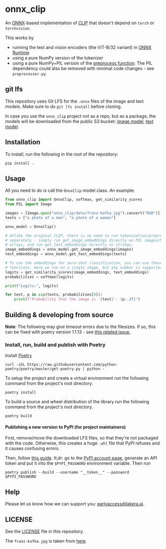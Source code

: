 # onnx_clip

An [ONNX](https://onnx.ai/)-based implementation of [CLIP](https://github.com/openai/CLIP) that doesn't
depend on `torch` or `torchvision`.

This works by
- running the text and vision encoders (the ViT-B/32 variant) in [ONNX Runtime](https://onnxruntime.ai/)
- using a pure NumPy version of the tokenizer
- using a pure NumPy+PIL version of the [preprocess function](https://github.com/openai/CLIP/blob/3702849800aa56e2223035bccd1c6ef91c704ca8/clip/clip.py#L79).
  The PIL dependency could also be removed with minimal code changes - see `preprocessor.py`.

## git lfs
This repository uses Git LFS for the `.onnx` files of the image and text models.
Make sure to do `git lfs install` before cloning.

In case you use the `onnx_clip` project not as a repo, but as a package,
the models will be downloaded from the public S3 bucket:
[image model](https://lakera-clip.s3.eu-west-1.amazonaws.com/clip_image_model_vitb32.onnx),
[text model](https://lakera-clip.s3.eu-west-1.amazonaws.com/clip_text_model_vitb32.onnx).

## Installation
To install, run the following in the root of the repository:
```bash
pip install .
```

## Usage

All you need to do is call the `OnnxClip` model class. An example:

```python
from onnx_clip import OnnxClip, softmax, get_similarity_scores
from PIL import Image

images = [Image.open("onnx_clip/data/franz-kafka.jpg").convert("RGB")]
texts = ["a photo of a man", "a photo of a woman"]

onnx_model = OnnxClip()

# Unlike the original CLIP, there is no need to run tokenization/preprocessing
# separately - simply run get_image_embeddings directly on PIL images/NumPy
# arrays, and run get_text_embeddings directly on strings.
image_embeddings = onnx_model.get_image_embeddings(images)
text_embeddings = onnx_model.get_text_embeddings(texts)

# To use the embeddings for zero-shot classification, you can use these two
# functions. Here we run on a single image, but any number is supported.
logits = get_similarity_scores(image_embeddings, text_embeddings)
probabilities = softmax(logits)

print("Logits:", logits)

for text, p in zip(texts, probabilities[0]):
    print(f"Probability that the image is '{text}': {p:.3f}")
```

## Building & developing from source

**Note**: The following may give timeout errors due to the filesizes. If so, this can be fixed with poetry version 1.1.13 - see [this related issue.](https://github.com/python-poetry/poetry/issues/6009)

### Install, run, build and publish with Poetry

Install [Poetry](https://python-poetry.org/docs/)
```
curl -sSL https://raw.githubusercontent.com/python-poetry/poetry/master/get-poetry.py | python -
```

To setup the project and create a virtual environment run the following command from the project's root directory.
```
poetry install
```

To build a source and wheel distribution of the library run the following command from the project's root directory.
```
poetry build
```

#### Publishing a new version to PyPI (for project maintainers)

First, remove/move the downloaded LFS files, so that they're not packaged with the code.
Otherwise, this creates a huge `.whl` file that PyPI refuses and it causes confusing errors.

Then, follow [this guide](https://towardsdatascience.com/how-to-publish-a-python-package-to-pypi-using-poetry-aa804533fc6f).
tl;dr: go to the [PyPI account page](https://pypi.org/manage/account/), generate an API token
and put it into the `$PYPI_PASSWORD` environment variable. Then run
```shell
poetry publish --build --username "__token__" --password $PYPI_PASSWORD
```

## Help

Please let us know how we can support you: [earlyaccess@lakera.ai](mailto:earlyaccess@lakera.ai).

## LICENSE
See the [LICENSE](./LICENSE) file in this repository.

The `franz-kafka.jpg` is taken from [here](https://www.knesebeck-verlag.de/franz_kafka/p-1/270).